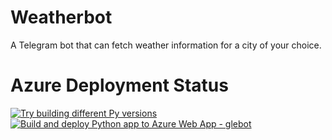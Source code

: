 # Weatherbot
A Telegram bot that can fetch weather information for a city of your choice.

# Azure Deployment Status
[![Try building different Py versions](https://github.com/qlep/weatherbot/actions/workflows/pytestworkflow.yml/badge.svg)](https://github.com/qlep/weatherbot/actions/workflows/pytestworkflow.yml)
[![Build and deploy Python app to Azure Web App - glebot](https://github.com/qlep/weatherbot/actions/workflows/master_weatherboat.yml/badge.svg)](https://github.com/qlep/weatherbot/actions/workflows/weatherbot.yml)